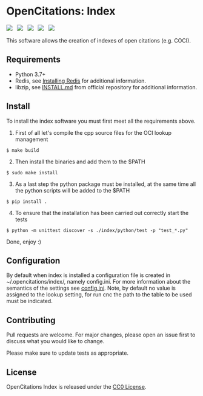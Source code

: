 # OpenCitations: Index
[<img src="https://img.shields.io/badge/powered%20by-OpenCitations-%239931FC?labelColor=2D22DE" />](http://opencitations.net) &nbsp; [<img src="https://img.shields.io/badge/python-3.7%20%7C%203.8%20%7C%203.9%20%7C%203.10-brightgreen">](https://www.python.org/) &nbsp; [<img src="https://img.shields.io/badge/-c++-black?logo=c%2B%2B&style=social">](https://en.cppreference.com/) &nbsp; [<img src="https://img.shields.io/badge/os-linux-gray">](https://www.linux.org) &nbsp; [<img src="https://img.shields.io/badge/os-macOS-gray">](https://www.apple.com/macos/) 

This software allows the creation of indexes of open citations (e.g. COCI).

## Requirements
- Python 3.7+
- Redis, see [Installing Redis](https://redis.io/docs/getting-started/installation/) for additional information.
- libzip, see [INSTALL.md](https://github.com/nih-at/libzip/blob/master/INSTALL.md) from official repository for additional information.
## Install
To install the index software you must first meet all the requirements above.

1. First of all let's compile the cpp source files for the OCI lookup management
```console
$ make build
```
2. Then install the binaries and add them to the $PATH
```console
$ sudo make install
```
3. As a last step the python package must be installed, at the same time all the python scripts will be added to the $PATH
```console
$ pip install .
```

4. To ensure that the installation has been carried out correctly start the tests
```console
$ python -m unittest discover -s ./index/python/test -p "test_*.py"
```

Done, enjoy :)

## Configuration
By default when index is installed a configuration file is created in ~/.opencitations/index/, namely config.ini. For more information about the semantics of the settings see [config.ini](config.ini). Note, by default no value is assigned to the lookup setting, for run cnc the path to the table to be used must be indicated.
## Contributing
Pull requests are welcome. For major changes, please open an issue first to discuss what you would like to change.

Please make sure to update tests as appropriate.

## License
OpenCitations Index is released under the [CC0 License](LICENSE).
